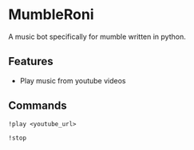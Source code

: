 # MumbleRoni

A music bot specifically for mumble written in python.

## Features

* Play music from youtube videos

## Commands

```text
!play <youtube_url>
```

```text
!stop
```

